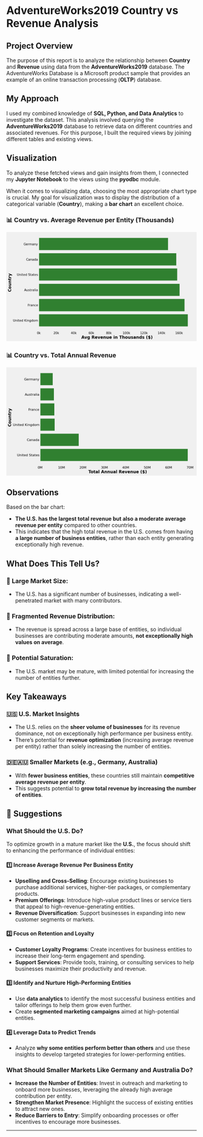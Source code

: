 # AdventureWorks2019 Country vs Revenue Analysis

## Project Overview
The purpose of this report is to analyze the relationship between **Country** and **Revenue** using data from the **AdventureWorks2019** database. The AdventureWorks Database is a Microsoft product sample that provides an example of an online transaction processing (**OLTP**) database.

## My Approach
I used my combined knowledge of **SQL, Python, and Data Analytics** to investigate the dataset. This analysis involved querying the **AdventureWorks2019** database to retrieve data on different countries and associated revenues. For this purpose, I built the required views by joining different tables and existing views.

## Visualization
To analyze these fetched views and gain insights from them, I connected my **Jupyter Notebook** to the views using the **pyodbc** module. 

When it comes to visualizing data, choosing the most appropriate chart type is crucial. My goal for visualization was to display the distribution of a categorical variable (**Country**), making a **bar chart** an excellent choice.

### 📊 Country vs. Average Revenue per Entity (Thousands)
![Country vs. Average Revenue](Country_vs_AVG_Revenue_Thousands.png)

### 📊 Country vs. Total Annual Revenue
![Country vs. Total Revenue](Country_vs_Total_Annual_Revenue.png)

## Observations
Based on the bar chart:
- **The U.S. has the largest total revenue but also a moderate average revenue per entity** compared to other countries.
- This indicates that the high total revenue in the U.S. comes from having **a large number of business entities**, rather than each entity generating exceptionally high revenue.

## What Does This Tell Us?
### 📌 Large Market Size:
- The U.S. has a significant number of businesses, indicating a well-penetrated market with many contributors.

### 📌 Fragmented Revenue Distribution:
- The revenue is spread across a large base of entities, so individual businesses are contributing moderate amounts, **not exceptionally high values on average**.

### 📌 Potential Saturation:
- The U.S. market may be mature, with limited potential for increasing the number of entities further.

## Key Takeaways
### 🇺🇸 **U.S. Market Insights**
- The U.S. relies on the **sheer volume of businesses** for its revenue dominance, not on exceptionally high performance per business entity.
- There’s potential for **revenue optimization** (increasing average revenue per entity) rather than solely increasing the number of entities.

### 🇩🇪🇦🇺 **Smaller Markets (e.g., Germany, Australia)**
- With **fewer business entities**, these countries still maintain **competitive average revenue per entity**.
- This suggests potential to **grow total revenue by increasing the number of entities**.

## 📌 Suggestions

### What Should the U.S. Do?
To optimize growth in a mature market like the **U.S.**, the focus should shift to enhancing the performance of individual entities:

#### 1️⃣ Increase Average Revenue Per Business Entity
- **Upselling and Cross-Selling**: Encourage existing businesses to purchase additional services, higher-tier packages, or complementary products.
- **Premium Offerings**: Introduce high-value product lines or service tiers that appeal to high-revenue-generating entities.
- **Revenue Diversification**: Support businesses in expanding into new customer segments or markets.

#### 2️⃣ Focus on Retention and Loyalty
- **Customer Loyalty Programs**: Create incentives for business entities to increase their long-term engagement and spending.
- **Support Services**: Provide tools, training, or consulting services to help businesses maximize their productivity and revenue.

#### 3️⃣ Identify and Nurture High-Performing Entities
- Use **data analytics** to identify the most successful business entities and tailor offerings to help them grow even further.
- Create **segmented marketing campaigns** aimed at high-potential entities.

#### 4️⃣ Leverage Data to Predict Trends
- Analyze **why some entities perform better than others** and use these insights to develop targeted strategies for lower-performing entities.

### What Should Smaller Markets Like Germany and Australia Do?
- **Increase the Number of Entities**: Invest in outreach and marketing to onboard more businesses, leveraging the already high average contribution per entity.
- **Strengthen Market Presence**: Highlight the success of existing entities to attract new ones.
- **Reduce Barriers to Entry**: Simplify onboarding processes or offer incentives to encourage more businesses.

---

